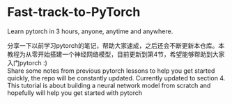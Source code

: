 # Fast-track-to-PyTorch
Learn pytorch in 3 hours, anyone, anytime and anywhere.

分享一下以前学习pytorch的笔记，帮助大家速成，之后还会不断更新本仓库。本教程为从零开始搭建一个神经网络模型，目前更新到第4节，希望能够帮助到大家入门pytorch :)<br>
Share some notes from previous pytorch lessons to help you get started quickly, the repo will be constantly updated. Currently updated to section 4. This tutorial is about building a neural network model from scratch and hopefully will help you get started with pytorch
